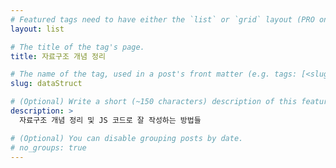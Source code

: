 ```yaml
---
# Featured tags need to have either the `list` or `grid` layout (PRO only).
layout: list

# The title of the tag's page.
title: 자료구조 개념 정리

# The name of the tag, used in a post's front matter (e.g. tags: [<slug>]).
slug: dataStruct

# (Optional) Write a short (~150 characters) description of this featured tag.
description: >
  자료구조 개념 정리 및 JS 코드로 잘 작성하는 방법들

# (Optional) You can disable grouping posts by date.
# no_groups: true
---
```

